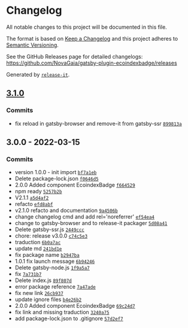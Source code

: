 # Changelog

All notable changes to this project will be documented in this file.

The format is based on [Keep a Changelog](https://keepachangelog.com/en/1.0.0/)
and this project adheres to [Semantic Versioning](https://semver.org/spec/v2.0.0.html).

See the GitHub Releases page for detailed changelogs: https://github.com/NovaGaia/gatsby-plugin-ecoindexbadge/releases

Generated by [`release-it`](https://github.com/release-it/release-it).

## [3.1.0](https://github.com/NovaGaia/gatsby-plugin-ecoindexbadge/compare/3.0.0...3.1.0)

### Commits

- fix reload in gatsby-browser and remove-it from gatsby-ssr [`899813a`](https://github.com/NovaGaia/gatsby-plugin-ecoindexbadge/commit/899813ac2c265a3959e1c1b4c3a95bdecd2ff11b)

## 3.0.0 - 2022-03-15

### Commits

- version 1.0.0 - init import [`bf7a1eb`](https://github.com/NovaGaia/gatsby-plugin-ecoindexbadge/commit/bf7a1eb09e547114bcb15bee9f83325679137291)
- Delete package-lock.json [`f0646d5`](https://github.com/NovaGaia/gatsby-plugin-ecoindexbadge/commit/f0646d52e8ef26a46485f290fc6cff49c878b95d)
- 2.0.0 Added component EcoindexBadge [`f664529`](https://github.com/NovaGaia/gatsby-plugin-ecoindexbadge/commit/f66452935b12ba16f777add23c94172b7f5692c0)
- npm ready [`5257b2b`](https://github.com/NovaGaia/gatsby-plugin-ecoindexbadge/commit/5257b2b53d02fe7ff727e5527cf461c783edeb0d)
- V2.1.1 [`a5d4af2`](https://github.com/NovaGaia/gatsby-plugin-ecoindexbadge/commit/a5d4af239e75cd0ccce93295b1ddedbb2b064c37)
- refacto [`efd8abf`](https://github.com/NovaGaia/gatsby-plugin-ecoindexbadge/commit/efd8abf7fac22408bcd1f59ae77caf7d76cb9f02)
- v2.1.0 refacto and documentation [`9a4506b`](https://github.com/NovaGaia/gatsby-plugin-ecoindexbadge/commit/9a4506bca6f421e900403a4cc99b610786d5bd79)
- change changelog cmd and add rel='noreferrer' [`ef54ea4`](https://github.com/NovaGaia/gatsby-plugin-ecoindexbadge/commit/ef54ea4d0fa5eea01c0a99b5630b1bd76855f375)
- change to gatsby-browser and to release-it packager [`5d08a41`](https://github.com/NovaGaia/gatsby-plugin-ecoindexbadge/commit/5d08a41ef31ef2486f89facbdf4af7b9d707af0e)
- Delete gatsby-ssr.js [`2449ccc`](https://github.com/NovaGaia/gatsby-plugin-ecoindexbadge/commit/2449ccc17594ce53850066a058b26a053d2882ce)
- chore: release v3.0.0 [`c74c5e3`](https://github.com/NovaGaia/gatsby-plugin-ecoindexbadge/commit/c74c5e33c0b55116fc711db3644367e1d832af4b)
- traduction [`6b0a7ac`](https://github.com/NovaGaia/gatsby-plugin-ecoindexbadge/commit/6b0a7ac5186938636c258527fd7296b21fee4082)
- update md [`241bd1e`](https://github.com/NovaGaia/gatsby-plugin-ecoindexbadge/commit/241bd1edb51dce89c41051ff9c204d40a7e3be11)
- fix package name [`b2947ba`](https://github.com/NovaGaia/gatsby-plugin-ecoindexbadge/commit/b2947ba8c9ad87c6d320b1dea7dc37d919692f26)
- 1.0.1 fix launch message [`6b94246`](https://github.com/NovaGaia/gatsby-plugin-ecoindexbadge/commit/6b942467e4c066aac93f07acfd1ec89f9b97cec7)
- Delete gatsby-node.js [`1f9a5a7`](https://github.com/NovaGaia/gatsby-plugin-ecoindexbadge/commit/1f9a5a72071910fcca39ac48b68c0fd1c011850e)
- fix [`7a731b7`](https://github.com/NovaGaia/gatsby-plugin-ecoindexbadge/commit/7a731b7271b7143a4eac56b8ddb592b320bd8f71)
- Delete index.js [`89f807d`](https://github.com/NovaGaia/gatsby-plugin-ecoindexbadge/commit/89f807d81004ee9928fd79fa5ae9029bfdb960ab)
- error package reference [`7a47ade`](https://github.com/NovaGaia/gatsby-plugin-ecoindexbadge/commit/7a47adedb12523d5dfa4d32c9ae130500663c396)
- fix new link [`26cb937`](https://github.com/NovaGaia/gatsby-plugin-ecoindexbadge/commit/26cb937a0af56554ec5559ecc6bc2e2ca4bd6031)
- update ignore files [`b4e26b2`](https://github.com/NovaGaia/gatsby-plugin-ecoindexbadge/commit/b4e26b2eca41437f40030efea08e15515e1582ba)
- 2.0.0 Added component EcoindexBadge [`69c24d7`](https://github.com/NovaGaia/gatsby-plugin-ecoindexbadge/commit/69c24d7768931662025296ad432f43489cd3053f)
- fix link and missing traduction [`3240a75`](https://github.com/NovaGaia/gatsby-plugin-ecoindexbadge/commit/3240a75f632739b077b91b3798e84bdba577ec44)
- add package-lock.json to .gitignore [`57d2ef7`](https://github.com/NovaGaia/gatsby-plugin-ecoindexbadge/commit/57d2ef78f1e28aefb49a1194d81abb11a1ec937f)

